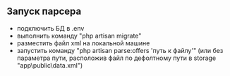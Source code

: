 ## Запуск парсера

- подключить БД в .env
- выполнить команду "php artisan migrate"
- разместить файл xml на локальной машине
- запустить команду "php artisan parse:offers 'путь к файлу'" (или без параметра пути, расположив файл по дефолтному пути в storage "app\public\data.xml")

